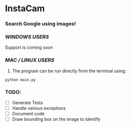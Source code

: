 
# InstaCam

### Search Google using  images!



### _WINDOWS USERS_
Support is coming soon

### _MAC / LINUX USERS_
1. The program can be run directly from the terminal using:
```
python main.py
```



### TODO:

- [ ]  Generate Tests
- [ ]  Handle various exceptions
- [ ]  Document code 
- [ ]  Draw bounding box on the image to identify

